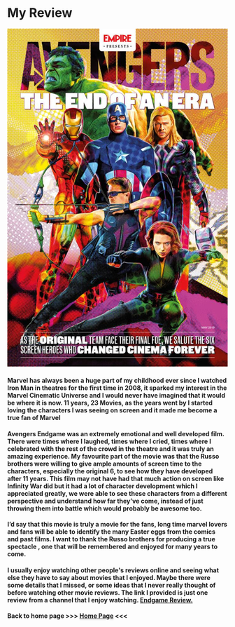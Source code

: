 # My Review

![The MCU Avengers](avengers1.jpg)

#### Marvel has always been a huge part of my childhood ever since I watched Iron Man in theatres for the first time in 2008, it sparked my interest in the Marvel Cinematic Universe and I would never have imagined that it would be where it is now. 11 years, 23 Movies, as the years went by I started loving the characters I was seeing on screen and it made me become a true fan of Marvel

#### Avengers Endgame was an extremely emotional and well developed film. There were times where I laughed, times where I cried, times where I celebrated with the rest of the crowd in the theatre and it was truly an amazing experience. My favourite part of the movie was that the Russo brothers were willing to give ample amounts of screen time to the characters, especially the original 6, to see how they have developed after 11 years. This film may not have had that much action on screen like Infinity War did but it had a lot of character development which I appreciated greatly, we were able to see these characters from a different perspective and understand how far they’ve come, instead of just throwing them into battle which would probably be awesome too. 

#### I’d say that this movie is truly a movie for the fans, long time marvel lovers and fans will be able to identify the many Easter eggs from the comics and past films. I want to thank the Russo brothers for producing a true spectacle , one that will be remembered and enjoyed for many years to come. 

#### I usually enjoy watching other people's reviews online and seeing what else they have to say about movies that I enjoyed. Maybe there were some details that I missed, or some ideas that I never really thought of before watching other movie reviews. The link I provided is just one review from a channel that I enjoy watching. [Endgame Review.](https://www.youtube.com/watch?v=HGqDAVHul7Q "Endgame Review.")

#### Back to home page >>> [Home Page](https://aduenas5.github.io/ "Home Page") <<<
